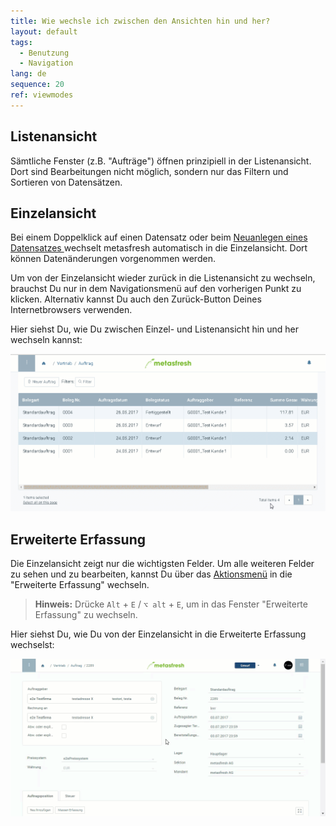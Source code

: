 ```yaml
---
title: Wie wechsle ich zwischen den Ansichten hin und her?
layout: default
tags:
  - Benutzung
  - Navigation
lang: de
sequence: 20
ref: viewmodes
---
```


## Listenansicht
Sämtliche Fenster (z.B. "Aufträge") öffnen prinzipiell in der Listenansicht. Dort sind Bearbeitungen nicht möglich, sondern nur das Filtern und Sortieren von Datensätzen.

## Einzelansicht
Bei einem Doppelklick auf einen Datensatz oder beim [Neuanlegen eines Datensatzes ](Neuer_Datensatz_Fenster_Webui) wechselt metasfresh automatisch in die Einzelansicht.
Dort können Datenänderungen vorgenommen werden.

Um von der Einzelansicht wieder zurück in die Listenansicht zu wechseln, brauchst Du nur in dem Navigationsmenü auf den vorherigen Punkt zu klicken. Alternativ kannst Du auch den Zurück-Button Deines Internetbrowsers verwenden.

Hier siehst Du, wie Du zwischen Einzel- und Listenansicht hin und her wechseln kannst:

![](assets/einzelundlistenansicht.gif)


## Erweiterte Erfassung
Die Einzelansicht zeigt nur die wichtigsten Felder. Um alle weiteren Felder zu sehen und zu bearbeiten, kannst Du über das [Aktionsmenü](AktionStarten) in die "Erweiterte Erfassung" wechseln.
 >**Hinweis:** Drücke `Alt` + `E` / `⌥ alt` + `E`, um in das Fenster "Erweiterte Erfassung" zu wechseln.

Hier siehst Du, wie Du von der Einzelansicht in die Erweiterte Erfassung wechselst:

![](assets/advancededit.gif)
